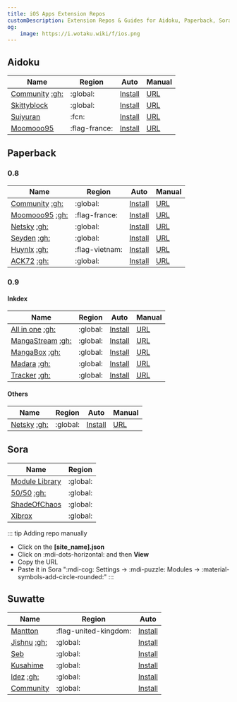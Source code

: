 ```yaml
---
title: iOS Apps Extension Repos
customDescription: Extension Repos & Guides for Aidoku, Paperback, Sora & Suwatte
og:
    image: https://i.wotaku.wiki/f/ios.png
---
```



<GradientCard title="Extension Repos" description="iOS Apps Extension Repos & Guides" theme="turquoise" variant="thin"/>

## Aidoku

| Name | Region | Auto | Manual |
| - | - | - | - |
| [Community](https://aidoku-community.github.io/sources/) [:gh:](https://github.com/Aidoku-Community/sources) | :global: | [Install](https://aidoku.app/add-source-list/?url=https://raw.githubusercontent.com/Aidoku-Community/sources/gh-pages/) | [URL](https://aidoku-community.github.io/sources/index.min.json) |
| [Skittyblock](https://github.com/Skittyblock/aidoku-community-sources) | :global: | [Install](https://aidoku.app/add-source-list/?url=https://raw.githubusercontent.com/Skittyblock/aidoku-community-sources/gh-pages/) | [URL](https://skittyblock.github.io/aidoku-community-sources/index.min.json) |
| [Suiyuran](https://github.com/suiyuran/aidoku-zh-sources) | :fcn: | [Install](https://aidoku.app/add-source-list/?url=https://raw.githubusercontent.com/suiyuran/aidoku-zh-sources/main/public/) | [URL](https://raw.githubusercontent.com/suiyuran/aidoku-zh-sources/refs/heads/main/public/index.min.json) |
| [Moomooo95](https://github.com/Moomooo95/aidoku-french-sources) | :flag-france: | [Install](https://aidoku.app/add-source-list/?url=https://raw.githubusercontent.com/Moomooo95/aidoku-french-sources/gh-pages/) | [URL](https://moomooo95.github.io/aidoku-french-sources/index.min.json) |



## Paperback

### 0.8

| Name | Region | Auto | Manual |
| - | - | - | - |
| [Community](https://thenetsky.github.io/community-extensions/0.8/) [:gh:](https://github.com/TheNetsky/community-extensions) | :global: | [Install](paperback://addRepo?displayName=Paperback%20Community%20Extensions%20(0.8)&url=https%3A%2F%2Fthenetsky.github.io%2Fcommunity-extensions%2F0.8) | [URL](https://thenetsky.github.io/community-extensions/0.8) |
| [Moomooo95](https://moomooo95.github.io/moomooo95-extensions/master/) [:gh:](https://github.com/Moomooo95/moomooo95-extensions) | :flag-france: | [Install](paperback://addRepo?displayName=Moomooo95%27s%20Extensions&url=https%3A%2F%2Fmoomooo95.github.io%2Fmoomooo95-extensions%2Fmaster) | [URL](https://moomooo95.github.io/moomooo95-extensions/master/) |
| [Netsky](https://thenetsky.github.io/netskys-extensions/0.8/) [:gh:](https://github.com/TheNetsky/netskys-extensions) | :global: | [Install](paperback://addRepo?displayName=Netsky%27s%20Extensions%20(0.8)&url=https%3A%2F%2Fthenetsky.github.io%2Fnetskys-extensions%2F0.8) | [URL](https://thenetsky.github.io/netskys-extensions/0.8/) |
| [Seyden](https://seyden.github.io/extensions-generic-0.8/mangastream/) [:gh:](https://github.com/Seyden/extensions-generic-0.8) | :global: | [Install](paperback://addRepo?displayName=MangaStream%20Generic%20(0.8)&url=https%3A%2F%2Fseyden.github.io%2Fextensions-generic-0.8%2Fmangastream) | [URL](https://seyden.github.io/extensions-generic-0.8/mangastream) |
| [Huynlx](https://huynlx.github.io/Extensions-Viet/) [:gh:](https://github.com/huynlx/Extensions-Viet) | :flag-vietnam: | [Install](https://paperback.moe/addRepo/?name=Vietnamese+Extensions+created+by+L%C3%8A+T%C3%94N+GI%E1%BA%A2&url=https%3A%2F%2Fhuynlx.github.io%2FExtensions-Viet%2F) | [URL](https://huynlx.github.io/Extensions-Viet/) |
| [ACK72](https://ack72.github.io/kavya-paperback/) [:gh:](https://github.com/ACK72/kavya-paperback) | :global: | [Install](paperback://addRepo?displayName=ACK72%27s%20Extensions&url=https%3A%2F%2Fack72.github.io%2Fkavya-paperback) | [URL](https://ack72.github.io/kavya-paperback) |

### 0.9

#### Inkdex

| Name | Region | Auto | Manual |
| - | - | - | - |
| [All in one](https://inkdex.github.io/) [:gh:](https://github.com/inkdex/extensions) | :global: | [Install](paperback://addRepo?displayName=Inkdex%20Extensions%20(0.9)&url=https%3A%2F%2Finkdex.github.io%2Fextensions%2F0.9%2Fstable) | [URL](https://inkdex.github.io/extensions/0.9/stable) |
| [MangaStream](https://inkdex.github.io/mangastream-extensions/0.9/stable/) [:gh:](https://inkdex.github.io/mangastream-extensions/0.9/stable/) | :global: | [Install](paperback://addRepo?displayName=MangaStream%20Extensions%20(0.9)&url=https://inkdex.github.io/mangastream-extensions/0.9/stable) | [URL](https://inkdex.github.io/mangastream-extensions/0.9/stable) |
| [MangaBox](https://inkdex.github.io/mangabox-extensions/0.9/stable/) [:gh:](https://github.com/inkdex/mangabox-extensions) | :global: | [Install](paperback://addRepo?displayName=MangaBox%20Extensions%20(0.9)&url=https://inkdex.github.io/mangabox-extensions/0.9/stable) | [URL](https://inkdex.github.io/mangabox-extensions/0.9/stable) |
| [Madara](https://inkdex.github.io/madara-extensions/0.9/stable/) [:gh:](https://github.com/inkdex/madara-extensions) | :global: | [Install](paperback://addRepo?displayName=Madara%20Extensions%20(0.9)&url=https://inkdex.github.io/madara-extensions/0.9/stable) | [URL](https://inkdex.github.io/madara-extensions/0.9/stable) |
| [Tracker](https://inkdex.github.io/tracker-extensions/0.9/stable/) [:gh:](https://github.com/inkdex/tracker-extensions) | :global: | [Install](paperback://addRepo?displayName=Tracker%20Extensions%20(0.9)&url=https://inkdex.github.io/tracker-extensions/0.9/stable) | [URL](https://inkdex.github.io/tracker-extensions/0.9/stable) |

#### Others

| Name | Region | Auto | Manual |
| - | - | - | - |
| [Netsky](https://thenetsky.github.io/netskys-extensions/0.9/) [:gh:](https://github.com/TheNetsky/netskys-extensions) | :global: | [Install](paperback://addRepo?displayName=Netsky%27s%20Extensions%20(0.9)&url=https://thenetsky.github.io/netskys-extensions/0.9) | [URL](https://thenetsky.github.io/netskys-extensions/0.9/) |

## Sora

| Name | Region |
| - | - |
| [Module Library](https://library.cufiy.net/library/) | :global: |
| [50/50](https://sora-modules.pages.dev/) [:gh:](https://github.com/50n50/sources) | :global: |
| [ShadeOfChaos](https://github.com/ShadeOfChaos/Sora-Modules) | :global: |
| [Xibrox](https://github.com/xibrox/sora-movie-module) | :global: |

::: tip Adding repo manually
- Click on the **[site_name].json**
- Click on :mdi-dots-horizontal: and then **View**
- Copy the URL
- Paste it in Sora ":mdi-cog: Settings -> :mdi-puzzle: Modules -> :material-symbols-add-circle-rounded:"
:::

## Suwatte

| Name | Region | Auto |
| - | - | - |
| [Mantton](https://aegir.mantton.com/) | :flag-united-kingdom: | [Install](suwatte://list?url=https://aegir.mantton.com) |
| [Jishnu](https://jishnusen.github.io/SuwatteSources/) [:gh:](https://github.com/jishnusen/SuwatteSources) | :global: | [Install](suwatte://list?url=https://jishnusen.github.io/SuwatteSources) |
| [Seb](https://sebzzzzzzzzzzzzzzzz.github.io/sources/) | :global: | [Install](suwatte://list?url=https://sebzzzzzzzzzzzzzzzz.github.io/sources) |
| [Kusahime](https://sources.kusahi.me/) | :global: | [Install](suwatte://list?url=https://sources.kusahi.me) |
| [ldez](https://ld3z.github.io/suwatte-sources/) [:gh:](https://github.com/ld3z/suwatte-sources) | :global: | [Install](suwatte://list?url=https://ld3z.github.io/suwatte-sources) |
| [Community](https://community.suwatte.app/) | :global: | [Install](suwatte://list?url=https://community.suwatte.app) |
